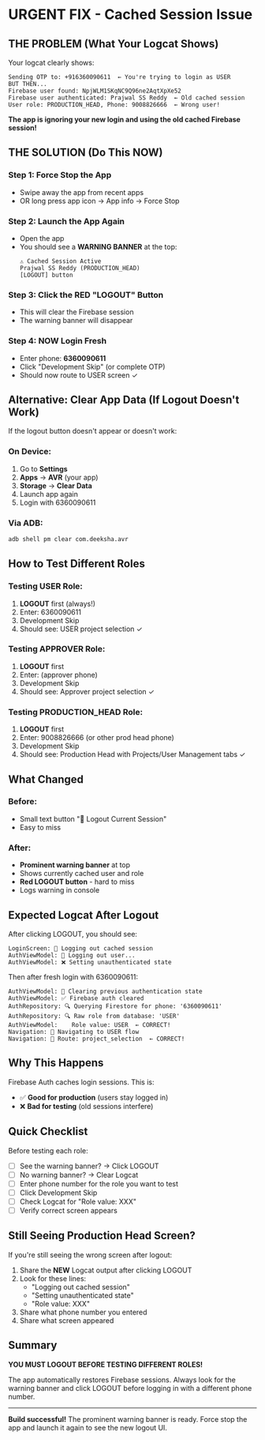# URGENT FIX - Cached Session Issue

## THE PROBLEM (What Your Logcat Shows)

Your logcat clearly shows:
```
Sending OTP to: +916360090611  ← You're trying to login as USER
BUT THEN...
Firebase user found: NpjWLM1SKqNC9Q96ne2AqtXpXe52
Firebase user authenticated: Prajwal SS Reddy  ← Old cached session
User role: PRODUCTION_HEAD, Phone: 9008826666  ← Wrong user!
```

**The app is ignoring your new login and using the old cached Firebase session!**

## THE SOLUTION (Do This NOW)

### Step 1: Force Stop the App
- Swipe away the app from recent apps
- OR long press app icon → App info → Force Stop

### Step 2: Launch the App Again
- Open the app
- You should see a **WARNING BANNER** at the top:
  ```
  ⚠️ Cached Session Active
  Prajwal SS Reddy (PRODUCTION_HEAD)
  [LOGOUT] button
  ```

### Step 3: Click the RED "LOGOUT" Button
- This will clear the Firebase session
- The warning banner will disappear

### Step 4: NOW Login Fresh
- Enter phone: **6360090611**
- Click "Development Skip" (or complete OTP)
- Should now route to USER screen ✓

## Alternative: Clear App Data (If Logout Doesn't Work)

If the logout button doesn't appear or doesn't work:

### On Device:
1. Go to **Settings**
2. **Apps** → **AVR** (your app)
3. **Storage** → **Clear Data**
4. Launch app again
5. Login with 6360090611

### Via ADB:
```bash
adb shell pm clear com.deeksha.avr
```

## How to Test Different Roles

### Testing USER Role:
1. **LOGOUT** first (always!)
2. Enter: 6360090611
3. Development Skip
4. Should see: USER project selection ✓

### Testing APPROVER Role:
1. **LOGOUT** first
2. Enter: (approver phone)
3. Development Skip
4. Should see: Approver project selection ✓

### Testing PRODUCTION_HEAD Role:
1. **LOGOUT** first
2. Enter: 9008826666 (or other prod head phone)
3. Development Skip
4. Should see: Production Head with Projects/User Management tabs ✓

## What Changed

### Before:
- Small text button "🚪 Logout Current Session"
- Easy to miss

### After:
- **Prominent warning banner** at top
- Shows currently cached user and role
- **Red LOGOUT button** - hard to miss
- Logs warning in console

## Expected Logcat After Logout

After clicking LOGOUT, you should see:
```
LoginScreen: 🔄 Logging out cached session
AuthViewModel: 🔄 Logging out user...
AuthViewModel: ❌ Setting unauthenticated state
```

Then after fresh login with 6360090611:
```
AuthViewModel: 🧹 Clearing previous authentication state
AuthViewModel: ✅ Firebase auth cleared
AuthRepository: 🔍 Querying Firestore for phone: '6360090611'
AuthRepository: 🔍 Raw role from database: 'USER'
AuthViewModel:    Role value: USER  ← CORRECT!
Navigation: 🎯 Navigating to USER flow
Navigation: 🚀 Route: project_selection  ← CORRECT!
```

## Why This Happens

Firebase Auth caches login sessions. This is:
- ✅ **Good for production** (users stay logged in)
- ❌ **Bad for testing** (old sessions interfere)

## Quick Checklist

Before testing each role:
- [ ] See the warning banner? → Click LOGOUT
- [ ] No warning banner? → Clear Logcat
- [ ] Enter phone number for the role you want to test
- [ ] Click Development Skip
- [ ] Check Logcat for "Role value: XXX"
- [ ] Verify correct screen appears

## Still Seeing Production Head Screen?

If you're still seeing the wrong screen after logout:

1. Share the **NEW** Logcat output after clicking LOGOUT
2. Look for these lines:
   - "Logging out cached session"
   - "Setting unauthenticated state"
   - "Role value: XXX"
3. Share what phone number you entered
4. Share what screen appeared

## Summary

**YOU MUST LOGOUT BEFORE TESTING DIFFERENT ROLES!**

The app automatically restores Firebase sessions. Always look for the warning banner and click LOGOUT before logging in with a different phone number.

---

**Build successful!** The prominent warning banner is ready. Force stop the app and launch it again to see the new logout UI.



